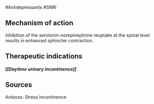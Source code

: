 #Antidepressants #SNRI 

## Mechanism of action

Inhibition of the serotonin-norepinephrine reuptake at the spinal level results in enhanced sphincter contraction.

## Therapeutic indications

##### [[Daytime urinary incontinence]]


## Sources

Amboss: Stress Incontinence

